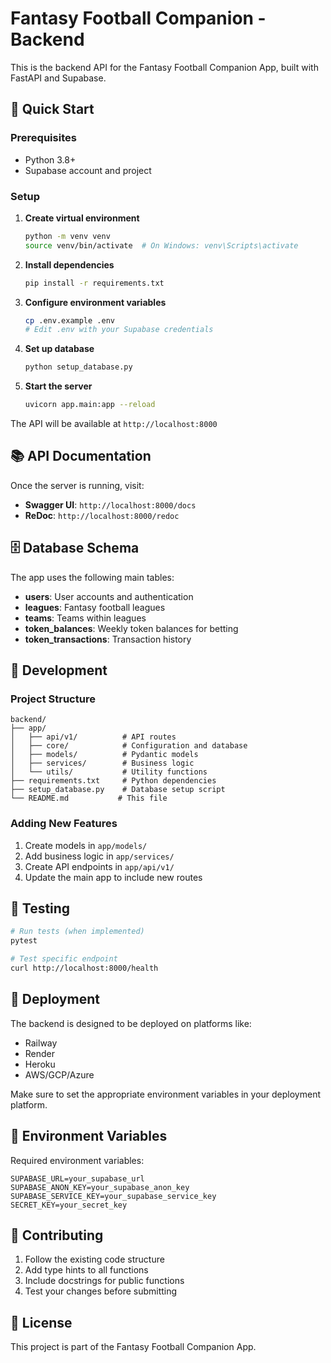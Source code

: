 # Fantasy Football Companion - Backend

This is the backend API for the Fantasy Football Companion App, built with FastAPI and Supabase.

## 🚀 Quick Start

### Prerequisites

- Python 3.8+
- Supabase account and project

### Setup

1. **Create virtual environment**
   ```bash
   python -m venv venv
   source venv/bin/activate  # On Windows: venv\Scripts\activate
   ```

2. **Install dependencies**
   ```bash
   pip install -r requirements.txt
   ```

3. **Configure environment variables**
   ```bash
   cp .env.example .env
   # Edit .env with your Supabase credentials
   ```

4. **Set up database**
   ```bash
   python setup_database.py
   ```

5. **Start the server**
   ```bash
   uvicorn app.main:app --reload
   ```

The API will be available at `http://localhost:8000`

## 📚 API Documentation

Once the server is running, visit:
- **Swagger UI**: `http://localhost:8000/docs`
- **ReDoc**: `http://localhost:8000/redoc`

## 🗄️ Database Schema

The app uses the following main tables:

- **users**: User accounts and authentication
- **leagues**: Fantasy football leagues
- **teams**: Teams within leagues
- **token_balances**: Weekly token balances for betting
- **token_transactions**: Transaction history

## 🔧 Development

### Project Structure

```
backend/
├── app/
│   ├── api/v1/          # API routes
│   ├── core/            # Configuration and database
│   ├── models/          # Pydantic models
│   ├── services/        # Business logic
│   └── utils/           # Utility functions
├── requirements.txt     # Python dependencies
├── setup_database.py    # Database setup script
└── README.md           # This file
```

### Adding New Features

1. Create models in `app/models/`
2. Add business logic in `app/services/`
3. Create API endpoints in `app/api/v1/`
4. Update the main app to include new routes

## 🧪 Testing

```bash
# Run tests (when implemented)
pytest

# Test specific endpoint
curl http://localhost:8000/health
```

## 🚀 Deployment

The backend is designed to be deployed on platforms like:
- Railway
- Render
- Heroku
- AWS/GCP/Azure

Make sure to set the appropriate environment variables in your deployment platform.

## 📝 Environment Variables

Required environment variables:

```env
SUPABASE_URL=your_supabase_url
SUPABASE_ANON_KEY=your_supabase_anon_key
SUPABASE_SERVICE_KEY=your_supabase_service_key
SECRET_KEY=your_secret_key
```

## 🤝 Contributing

1. Follow the existing code structure
2. Add type hints to all functions
3. Include docstrings for public functions
4. Test your changes before submitting

## 📄 License

This project is part of the Fantasy Football Companion App.
